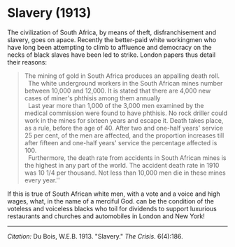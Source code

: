 <!--
title:   Slavery
author:  Du Bois, W.E.B.
journal: The Crisis
year:    1913
volume:  6
issue:   4
pages:   186
-->
# Slavery (1913)

The civilization of South Africa, by means of theft, disfranchisement and slavery, goes on apace. Recently the better-paid white workingmen who have long been attempting to climb to affluence and democracy on the necks of black slaves have been led to strike. London papers thus detail their reasons:

> The mining of gold in South Africa produces an appalling death roll.    
> &nbsp;
> The white underground workers in the South African mines number between 10,000 and 12,000. It is stated that there are 4,000 new cases of miner's phthisis among them annually     
> &nbsp;
> Last year more than 1,000 of the 3,000 men examined by the medical commission were found to have phthisis. No rock driller could work in the mines for sixteen years and escape it. Death takes place, as a rule, before the age of 40. After two and one-half years' service 25 per cent, of the men are affected, and the proportion increases till after fifteen and one-half years' service the percentage affected is 100.    
> &nbsp;
> Furthermore, the death rate from accidents in South African mines is
 the highest in any part of the world. The accident death rate in 1910 was 10 1/4 per thousand. Not less than 10,000 men die in these mines every year.''

If this is true of South African white men, with a vote and a voice and high wages, what, in the name of a merciful God. can be the condition of the voteless and voiceless blacks who toil for dividends to support luxurious restaurants and churches and automobiles in London and New York!

______________
*Citation:* Du Bois, W.E.B. 1913. "Slavery." *The Crisis*. 6(4):186.